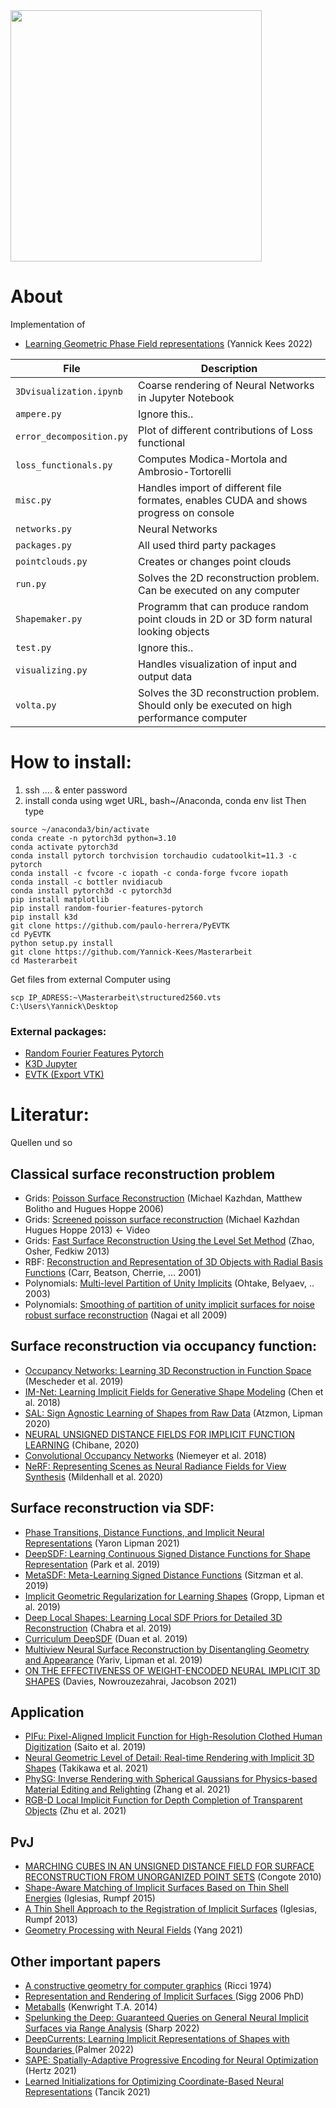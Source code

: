 <img src="images/ezgif-5-3a9525dd52.gif" height="402pt">

# About
Implementation of


* [Learning Geometric Phase Field representations](https://drive.google.com/drive/u/0/folders/1LKQha7mYWvPzKKS2yC0zf_19FEzRlly8) (Yannick Kees 2022)


| File | Description |
| --- | --- |
| `3Dvisualization.ipynb` | Coarse rendering of Neural Networks in Jupyter Notebook |
| `ampere.py` | Ignore this.. |
| `error_decomposition.py` | Plot of different contributions of Loss functional  |
| `loss_functionals.py` | Computes Modica-Mortola and Ambrosio-Tortorelli  |
| `misc.py` | Handles import of different file formates, enables CUDA and shows progress on console  |
| `networks.py` | Neural Networks  |
| `packages.py` | All used third party packages |
| `pointclouds.py` | Creates or changes point clouds |
| `run.py` | Solves the 2D reconstruction problem. Can be executed on any computer |
| `Shapemaker.py` | Programm that can produce random point clouds in 2D or 3D form natural looking objects |
| `test.py` | Ignore this.. |
| `visualizing.py` | Handles visualization of input and output data |
| `volta.py` | Solves the 3D reconstruction problem. Should only be executed on high performance computer |



# How to install:
1. ssh .... & enter password
2. install conda using wget URL, bash~/Anaconda, conda env list
Then type 
```shell
source ~/anaconda3/bin/activate
conda create -n pytorch3d python=3.10
conda activate pytorch3d
conda install pytorch torchvision torchaudio cudatoolkit=11.3 -c pytorch
conda install -c fvcore -c iopath -c conda-forge fvcore iopath
conda install -c bottler nvidiacub
conda install pytorch3d -c pytorch3d
pip install matplotlib
pip install random-fourier-features-pytorch 
pip install k3d
git clone https://github.com/paulo-herrera/PyEVTK
cd PyEVTK
python setup.py install
git clone https://github.com/Yannick-Kees/Masterarbeit
cd Masterarbeit
```


Get files from external Computer using 
```
scp IP_ADRESS:~\Masterarbeit\structured2560.vts C:\Users\Yannick\Desktop
```

### External packages:
* [Random Fourier Features Pytorch](https://github.com/jmclong/random-fourier-features-pytorch)  
* [K3D Jupyter](https://github.com/K3D-tools/K3D-jupyter)  
* [EVTK (Export VTK) ](https://github.com/paulo-herrera/PyEVTK)  


# Literatur:
Quellen und so
 
## Classical surface reconstruction problem

* Grids: [Poisson Surface Reconstruction](https://hhoppe.com/poissonrecon.pdf) (Michael Kazhdan, Matthew Bolitho and Hugues Hoppe 2006)
* Grids: [Screened poisson surface reconstruction](https://dl.acm.org/doi/10.1145/2487228.2487237) (Michael Kazhdan Hugues Hoppe 2013) <- Video
* Grids: [Fast Surface Reconstruction Using the Level Set Method](https://www.cs.jhu.edu/~misha/Fall05/Papers/zhao01.pdf) (Zhao, Osher, Fedkiw 2013)
* RBF: [Reconstruction and Representation of 3D Objects with Radial Basis
Functions](https://www.cs.jhu.edu/~misha/Fall05/Papers/carr01.pdf) (Carr, Beatson, Cherrie, ... 2001)
* Polynomials: [Multi-level Partition of Unity Implicits](https://www.cc.gatech.edu/~turk/my_papers/mpu_implicits.pdf) (Ohtake, Belyaev, .. 2003)
* Polynomials: [Smoothing of partition of unity implicit surfaces for noise robust surface reconstruction](http://www.den.t.u-tokyo.ac.jp/nagai/Material/PoissonPU/PoissonPU.pdf) (Nagai et all 2009)


 ## Surface reconstruction via occupancy function:

* [Occupancy Networks: Learning 3D Reconstruction in Function Space](https://arxiv.org/abs/1812.03828) (Mescheder et al. 2019)
* [IM-Net: Learning Implicit Fields for Generative Shape Modeling](https://arxiv.org/abs/1812.02822) (Chen et al. 2018)
* [SAL: Sign Agnostic Learning of Shapes from Raw Data](https://arxiv.org/pdf/1911.10414.pdf) (Atzmon, Lipman 2020)
* [NEURAL UNSIGNED DISTANCE FIELDS FOR IMPLICIT FUNCTION LEARNING](https://virtualhumans.mpi-inf.mpg.de/ndf/) (Chibane, 2020)
* [Convolutional Occupancy Networks](https://www.is.mpg.de/publications/peng2020eccv) (Niemeyer et al. 2018)
* [NeRF: Representing Scenes as Neural Radiance Fields for View Synthesis](https://arxiv.org/pdf/2003.08934.pdf) (Mildenhall et al. 2020) 


 ## Surface reconstruction via SDF:

* [Phase Transitions, Distance Functions, and Implicit Neural Representations](https://arxiv.org/pdf/2106.07689.pdf) (Yaron Lipman 2021)
* [DeepSDF: Learning Continuous Signed Distance Functions for Shape Representation](https://arxiv.org/abs/1901.05103) (Park et al. 2019) 
* [MetaSDF: Meta-Learning Signed Distance Functions](https://www.vincentsitzmann.com/metasdf/) (Sitzman et al. 2019) 
* [Implicit Geometric Regularization for Learning Shapes](https://arxiv.org/pdf/2002.10099.pdf) (Gropp, Lipman et al. 2019) 
* [Deep Local Shapes: Learning Local SDF Priors for Detailed 3D Reconstruction](https://arxiv.org/pdf/2003.10983.pdf) (Chabra et al. 2019) 
* [Curriculum DeepSDF](https://arxiv.org/pdf/2003.08593.pdf) (Duan et al. 2019) 
* [Multiview Neural Surface Reconstruction by Disentangling Geometry and Appearance](https://arxiv.org/pdf/2003.09852.pdf) (Yariv, Lipman et al. 2019) 
* [ON THE EFFECTIVENESS OF WEIGHT-ENCODED NEURAL IMPLICIT 3D SHAPES](https://arxiv.org/pdf/2009.09808v3.pdf) (Davies, Nowrouzezahrai, Jacobson 2021) 


## Application

* [PIFu: Pixel-Aligned Implicit Function for High-Resolution Clothed Human Digitization](https://arxiv.org/pdf/1905.05172.pdf) (Saito et al. 2019)
* [Neural Geometric Level of Detail: Real-time Rendering with Implicit 3D Shapes](https://arxiv.org/pdf/2101.10994.pdf) (Takikawa et al. 2021)
* [PhySG: Inverse Rendering with Spherical Gaussians for Physics-based Material Editing and Relighting](https://kai-46.github.io/PhySG-website/) (Zhang et al. 2021)
* [RGB-D Local Implicit Function for Depth Completion of Transparent Objects](https://arxiv.org/pdf/2104.00622.pdf) (Zhu et al. 2021)

## PvJ
* [MARCHING CUBES IN AN UNSIGNED DISTANCE FIELD FOR SURFACE RECONSTRUCTION FROM UNORGANIZED POINT SETS](https://repository.eafit.edu.co/bitstream/handle/10784/9702/2010_Congote_MARCHING_CUBES_UNSIGNED_DISTANCE_FIELD.pdf) (Congote 2010)
* [Shape-Aware Matching of Implicit Surfaces Based on Thin Shell Energies](https://link.springer.com/content/pdf/10.1007/s10208-017-9357-9.pdf) (Iglesias, Rumpf 2015)
* [A Thin Shell Approach to the Registration of Implicit Surfaces](https://ins.uni-bonn.de/media/public/publication-media/IgBeRu13.pdf) (Iglesias, Rumpf 2013)
* [Geometry Processing with Neural Fields](http://vladlen.info/papers/neural-fields.pdf) (Yang 2021)

## Other important papers
* [A constructive geometry for computer graphics](https://watermark.silverchair.com/160157.pdf?token=AQECAHi208BE49Ooan9kkhW_Ercy7Dm3ZL_9Cf3qfKAc485ysgAAAsQwggLABgkqhkiG9w0BBwagggKxMIICrQIBADCCAqYGCSqGSIb3DQEHATAeBglghkgBZQMEAS4wEQQMZ3yC8S9z4j16q6adAgEQgIICd93WBkm4nz7RugxL5LvwZ3R_Hk_PR0Q333c_JNhOyjY0tEOwaVnK4H3JVvik5EWE0NfD6KX21Db0G9VhHjfdEeTEHITAbNip607L5K7TxDSmM5MZV2aBM-AHH04Psu6Qtkl98sqt3NfnO1f6jLyWqVx49oacCQ0tOZ4rAajU4w7CWJjQ95zP_qSmsaf74mgNYk6bYInYkvJOaU1LtVtSNkkdodu5a7q2NdEATvngabIQfsN03i7iPLiRCg1Oh1cfEGkrBScEO_cycYRTq4cKPfaqFcJKoLxtOaYnd_HPETC_LtfhncVQcVXItuSFlDLfrTXweitXeoSC5-lgjCbnM1jyYtFgrucVCADW_fYcHcFTHEhJIiDHLGAbt4nreSSHXtCS5AHA2GpMB1WgoEf00__hHJdF8GXgD6p1rIN0DjxPHsf2EkF_kg_2DaPdfm4T6XvX3-Bz_vdn4z3dv9AYyYT6zd46RBXyjUaaCFphFs8mpNMYCuJPieS_YF9bpMjp_3qUzIWEFSMc2_coe770WCws89aphGf2tCAfhsPJFDxxdo4bl1pYk6Lc9PN3dIAx3V5vlqHMIKfAB-BxjNsA7aLY024Ar41qJ14WfHgZ-Emxzpe88kf42E-x4qJ7BP6x_nr7pn2wyIa6nKKgl3clNZEy-6LPmhvVb3ccPHx0-cbY6SAv3AQpQxHbESNu-7jJ0b8pGXGdv3DfWYbLZnZCzcZhUlgOwKyCUqQrwcQJ_s-PGdxvMtpanXVKLIOgHgXN1jwmWt-WCOYpCkFj_TJTRoN7qDtm_Xfplf_EqqLGA1pZryo1gUYSu50fKfCnYB7btRuwIN4yPIM) (Ricci 1974)
* [Representation and Rendering of Implicit Surfaces ](http://www.13thmonkey.org/documentation/CAD/Sig06.pdf) (Sigg 2006 PhD)
* [Metaballs](https://xbdev.net/misc_demos/demos/marching_cubes/paper.pdf) (Kenwright T.A. 2014)
* [Spelunking the Deep: Guaranteed Queries on General Neural Implicit Surfaces via Range Analysis](https://arxiv.org/pdf/2202.02444.pdf) (Sharp 2022)
* [DeepCurrents: Learning Implicit Representations of Shapes with Boundaries ](https://people.csail.mit.edu/smirnov/deep-currents/) (Palmer 2022)
* [SAPE: Spatially-Adaptive Progressive Encoding for Neural Optimization](https://igl.ethz.ch/projects/SAPE/SAPE_paper.pdf) (Hertz 2021)
* [Learned Initializations for Optimizing Coordinate-Based Neural Representations](https://arxiv.org/pdf/2012.02189.pdf) (Tancik 2021)